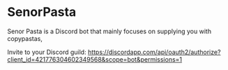 # SenorPasta
Senor Pasta is a Discord bot that mainly focuses on supplying you with copypastas,

Invite to your Discord guild: https://discordapp.com/api/oauth2/authorize?client_id=421776304602349568&scope=bot&permissions=1
